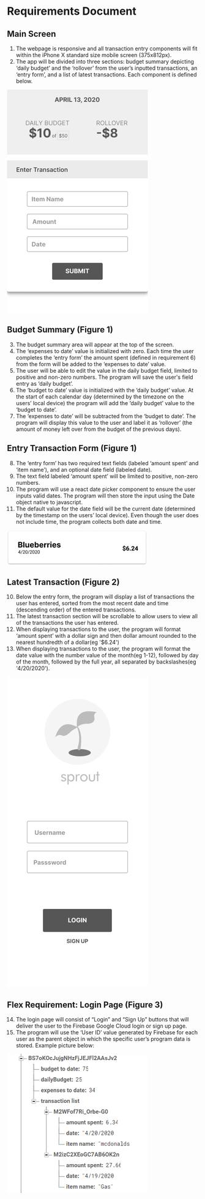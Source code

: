 # Requirements Document

## Main Screen
1. The webpage is responsive and all transaction entry components will fit within the iPhone X standard size mobile screen (375x812px).
2. The app will be divided into three sections: budget summary depicting ‘daily budget’ and the ‘rollover’  from the user’s inputted transactions, an ‘entry form’, and a list of latest transactions. Each component is defined below.

![](../designImages/MAIN_2.png)

## Budget Summary (Figure 1)
3. The budget summary area will appear at the top of the screen.
4. The ‘expenses to date’ value is initialized with zero.  Each time the user completes the  ‘entry form’ the amount spent (defined in requirement 6) from the form will be added to the ‘expenses to date’ value. 
5. The user will be able to edit the value in the daily budget field, limited to positive and non-zero numbers. The program will save the user's field entry as ‘daily budget’.
6. The ‘budget to date’ value is initialized with the ‘daily budget’ value. At the start of each calendar day (determined by the timezone on the users’ local device) the program will add the ‘daily budget’ value to the ‘budget to date’.
7. The ‘expenses to date’ will be subtracted from the ‘budget to date’. The program will display this value to the user and label it as ‘rollover’ (the amount of money left over from the budget of the previous days). 

## Entry Transaction Form (Figure 1)
8. The ‘entry form’ has two required text fields (labeled ‘amount spent’ and ‘item name’), and an optional date field (labeled date). 
9. The text field labeled ‘amount spent’ will be limited to positive, non-zero numbers.
10. The program will use a react date picker component to ensure the user inputs valid dates. The program will then store the input using the Date object native to javascript. 
11. The default value for the date field will be the current date (determined by the timestamp on the users’ local device). Even though the user does not include time, the program collects both date and time. 

![](../designImages/TRANSACTION_CARD.png)

## Latest Transaction (Figure 2)
10. Below the entry form, the program will display a list of transactions the user has entered, sorted from the most recent date and time (descending order) of the entered transactions. 
11. The latest transaction section will be scrollable to allow users to view all of the transactions the user has entered.
12. When displaying transactions to the user, the program will format ‘amount spent’ with a dollar sign and then dollar amount rounded to the nearest hundredth of a dollar(eg '$6.24')
13. When displaying transactions to the user, the program will format the date value with the number value of the month(eg 1-12), followed by day of the month, followed by the full year, all separated by backslashes(eg '4/20/2020').

![](../designImages/LOGIN.png)

## Flex Requirement: Login Page (Figure 3)
14. The login page will consist of “Login” and “Sign Up” buttons that will deliver the user to the Firebase Google Cloud login or sign up page.
15. The program will use the ‘User ID’ value generated by Firebase for each user as the parent object in which the specific user’s program data is stored. Example picture below:


![](../designImages/Example_DB.png)


